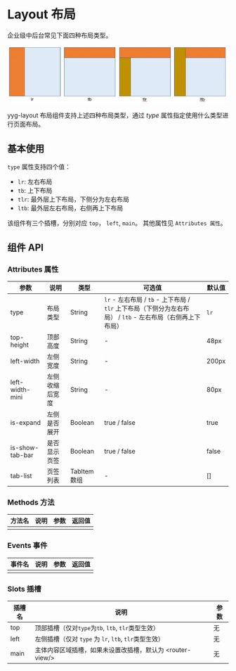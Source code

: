 
# Layout 布局

企业级中后台常见下面四种布局类型。

![](./res/layout.png)

yyg-layout 布局组件支持上述四种布局类型，通过 _type_ 属性指定使用什么类型进行页面布局。

## 基本使用

`type` 属性支持四个值：
- `lr`: 左右布局
- `tb`: 上下布局
- `tlr`: 最外层上下布局，下侧分为左右布局
- `ltb`: 最外层左右布局，右侧再上下布局


<preview path="../demos/layout/layout-1.vue" title="基本使用" description=" "></preview>

该组件有三个插槽，分别对应 `top`， `left`, `main`。 其他属性见 `Attributes 属性`。

## 组件 API

### Attributes 属性

| 参数 | 说明 | 类型 | 可选值 | 默认值 |
|  ----  | ----  | ----  | ----  | ----  |
| type | 布局类型 | String | `lr` - 左右布局 / `tb` - 上下布局 / `tlr` 上下布局（下侧分为左右布局） / `ltb` - 左右布局（右侧再上下布局）  | `lr` |
| top-height | 顶部高度 |  String | - | 48px |
| left-width | 左侧宽度 |  String | - | 200px |
| left-width-mini | 左侧收缩后宽度 |  String | - | 80px |
| is-expand | 左侧是否展开 |  Boolean | true / false | true |
| is-show-tab-bar | 是否显示页签 | Boolean | true / false | false |
| tab-list | 页签列表 | TabItem 数组 | - | [] |

### Methods 方法

| 方法名 | 说明 | 参数 | 返回值 |
|  ----  | ----  | ----  | ----  |
|  |  |  |  |

### Events 事件

| 事件名 | 说明 | 参数 | 返回值 |
|  ----  | ----  | ----  | ----  |
|  |  |  |  |

### Slots 插槽

| 插槽名 | 说明 | 参数 |
|  ----  | ----  | ----  |
| top | 顶部插槽（仅对`type`为`tb`, `ltb`, `tlr`类型生效） | 无 |
| left | 左侧插槽（仅对 `type` 为 `lr`, `ltb`, `tlr`类型生效） | 无 |
| main | 主体内容区域插槽，如果未设置改插槽，默认为 &lt;router-view/&gt; | 无 |

